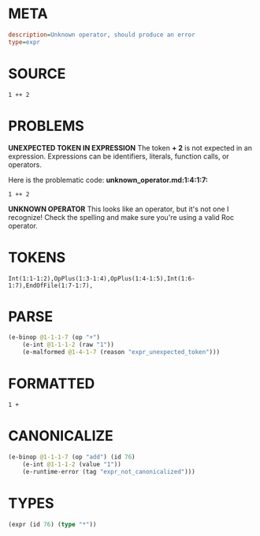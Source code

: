 # META
~~~ini
description=Unknown operator, should produce an error
type=expr
~~~
# SOURCE
~~~roc
1 ++ 2
~~~
# PROBLEMS
**UNEXPECTED TOKEN IN EXPRESSION**
The token **+ 2** is not expected in an expression.
Expressions can be identifiers, literals, function calls, or operators.

Here is the problematic code:
**unknown_operator.md:1:4:1:7:**
```roc
1 ++ 2
```


**UNKNOWN OPERATOR**
This looks like an operator, but it's not one I recognize!
Check the spelling and make sure you're using a valid Roc operator.

# TOKENS
~~~zig
Int(1:1-1:2),OpPlus(1:3-1:4),OpPlus(1:4-1:5),Int(1:6-1:7),EndOfFile(1:7-1:7),
~~~
# PARSE
~~~clojure
(e-binop @1-1-1-7 (op "+")
	(e-int @1-1-1-2 (raw "1"))
	(e-malformed @1-4-1-7 (reason "expr_unexpected_token")))
~~~
# FORMATTED
~~~roc
1 + 
~~~
# CANONICALIZE
~~~clojure
(e-binop @1-1-1-7 (op "add") (id 76)
	(e-int @1-1-1-2 (value "1"))
	(e-runtime-error (tag "expr_not_canonicalized")))
~~~
# TYPES
~~~clojure
(expr (id 76) (type "*"))
~~~
